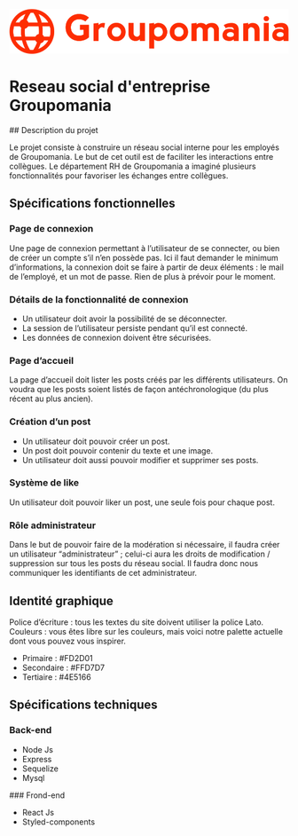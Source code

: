 ![Groupmania](./client-react/src/assets/mono-groupo.svg)

# Reseau social d'entreprise Groupomania

## Description du projet

Le projet consiste à construire un réseau social interne pour les employés de Groupomania. Le
but de cet outil est de faciliter les interactions entre collègues. Le département RH de
Groupomania a imaginé plusieurs fonctionnalités pour favoriser les échanges entre collègues.

## Spécifications fonctionnelles

### Page de connexion

Une page de connexion permettant à l’utilisateur de se connecter, ou bien
de créer un compte s’il n’en possède pas. Ici il faut demander le minimum
d’informations, la connexion doit se faire à partir de deux éléments : le mail
de l’employé, et un mot de passe. Rien de plus à prévoir pour le moment.

### Détails de la fonctionnalité de connexion

* Un utilisateur doit avoir la possibilité de se déconnecter.
* La session de l’utilisateur persiste pendant qu’il est connecté.
* Les données de connexion doivent être sécurisées.

### Page d’accueil

La page d’accueil doit lister les posts créés par les différents utilisateurs.
On voudra que les posts soient listés de façon antéchronologique (du plus
récent au plus ancien).

### Création d’un post

* Un utilisateur doit pouvoir créer un post.
* Un post doit pouvoir contenir du texte et une image.
* Un utilisateur doit aussi pouvoir modifier et supprimer ses posts.

### Système de like

Un utilisateur doit pouvoir liker un post, une seule fois pour chaque post.

### Rôle administrateur

Dans le but de pouvoir faire de la modération si nécessaire, il faudra créer
un utilisateur “administrateur” ; celui-ci aura les droits de modification /
suppression sur tous les posts du réseau social. Il faudra donc nous
communiquer les identifiants de cet administrateur.

## Identité graphique

Police d’écriture : tous les textes du site doivent utiliser la police Lato.
Couleurs : vous êtes libre sur les couleurs, mais voici notre palette actuelle
dont vous pouvez vous inspirer.
* Primaire : #FD2D01
* Secondaire : #FFD7D7
* Tertiaire : #4E5166

## Spécifications techniques

### Back-end

* Node Js
* Express
* Sequelize
* Mysql

### Frond-end

* React Js
* Styled-components
